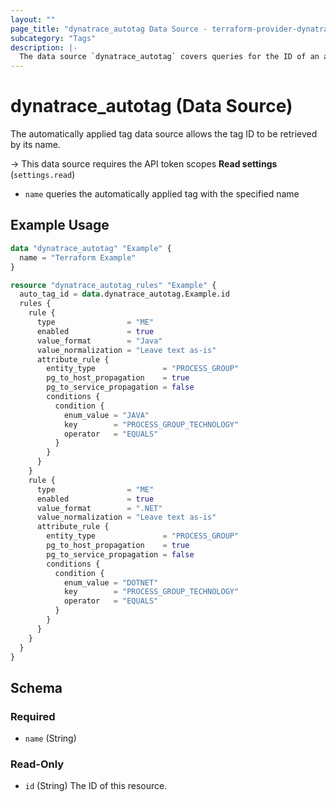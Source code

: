 ```yaml
---
layout: ""
page_title: "dynatrace_autotag Data Source - terraform-provider-dynatrace"
subcategory: "Tags"
description: |-
  The data source `dynatrace_autotag` covers queries for the ID of an automatically applied tag based on name. 
---
```


# dynatrace_autotag (Data Source)

The automatically applied tag data source allows the tag ID to be retrieved by its name.

-> This data source requires the API token scopes **Read settings** (`settings.read`)

- `name` queries the automatically applied tag with the specified name

## Example Usage

```terraform
data "dynatrace_autotag" "Example" {
  name = "Terraform Example"
}

resource "dynatrace_autotag_rules" "Example" {
  auto_tag_id = data.dynatrace_autotag.Example.id
  rules {
    rule {
      type                = "ME"
      enabled             = true
      value_format        = "Java"
      value_normalization = "Leave text as-is"
      attribute_rule {
        entity_type               = "PROCESS_GROUP"
        pg_to_host_propagation    = true
        pg_to_service_propagation = false
        conditions {
          condition {
            enum_value = "JAVA"
            key        = "PROCESS_GROUP_TECHNOLOGY"
            operator   = "EQUALS"
          }
        }
      }
    }
    rule {
      type                = "ME"
      enabled             = true
      value_format        = ".NET"
      value_normalization = "Leave text as-is"
      attribute_rule {
        entity_type               = "PROCESS_GROUP"
        pg_to_host_propagation    = true
        pg_to_service_propagation = false
        conditions {
          condition {
            enum_value = "DOTNET"
            key        = "PROCESS_GROUP_TECHNOLOGY"
            operator   = "EQUALS"
          }
        }
      }
    }
  }
}
```

<!-- schema generated by tfplugindocs -->
## Schema

### Required

- `name` (String)

### Read-Only

- `id` (String) The ID of this resource.